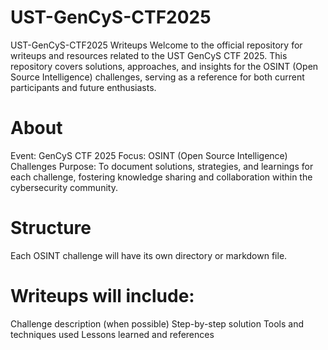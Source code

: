 # UST-GenCyS-CTF2025
UST-GenCyS-CTF2025 Writeups
Welcome to the official repository for writeups and resources related to the UST GenCyS CTF 2025.
This repository covers solutions, approaches, and insights for the OSINT (Open Source Intelligence) challenges, serving as a reference for both current participants and future enthusiasts.

# About
Event: GenCyS CTF 2025
Focus: OSINT (Open Source Intelligence) Challenges
Purpose: To document solutions, strategies, and learnings for each challenge, fostering knowledge sharing and collaboration within the cybersecurity community.
# Structure
Each OSINT challenge will have its own directory or markdown file.
# Writeups will include:
Challenge description (when possible)
Step-by-step solution
Tools and techniques used
Lessons learned and references
